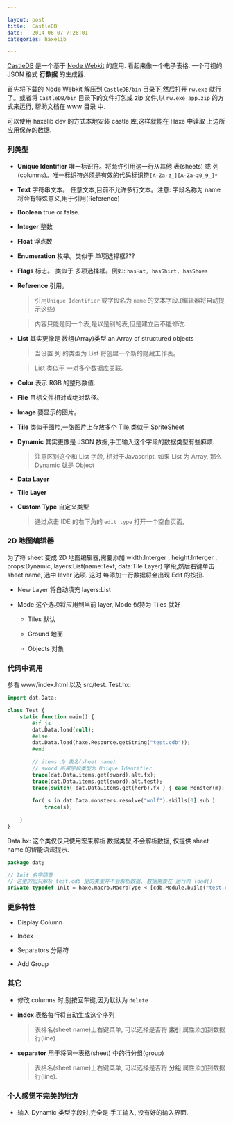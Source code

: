 ```yaml
---

layout: post
title:  CastleDB
date:   2014-06-07 7:26:01
categories: haxelib

---
```


 [CastleDB] 是一个基于 [Node Webkit] 的应用. 看起来像一个电子表格. 一个可视的 JSON 格式 **行数据** 的生成器. 

 
 首先将下载的 Node Webkit 解压到 `CastleDB/bin` 目录下,然后打开 `nw.exe` 就行了。或者将 `CastleDB/bin` 目录下的文件打包成 zip 文件,以 `nw.exe app.zip` 的方式来运行,  帮助文档在 www 目录 中.



 
 可以使用 haxelib dev 的方式本地安装 castle 库,这样就能在 Haxe 中读取 上边所应用保存的数据.

 [CastleDB]:(https://github.com/ncannasse/castle)
 [Node Webkit]:(https://github.com/rogerwang/node-webkit)
 
<!-- more -->


### 列类型

 * **Unique Identifier** 唯一标识符。将允许引用这一行从其他 表(sheets) 或 列(columns)。唯一标识符必须是有效的代码标识符`[A-Za-z_][A-Za-z0_9_]*`

 * **Text** 字符串文本。 任意文本,目前不允许多行文本。注意: 字段名称为 name 将会有特殊意义,用于引用(Reference)

 * **Boolean** true or false.

 * **Integer** 整数

 * **Float** 浮点数

 * **Enumeration** 枚举。类似于 单项选择框???

 * **Flags** 标志。 类似于 多项选择框。例如: `hasHat, hasShirt, hasShoes`

 * **Reference** 引用。 

	> 引用`Unique Identifier` 或字段名为 `name` 的文本字段.(编辑器将自动提示这些)
	
	> 内容只能是同一个表,是以是别的表,但是建立后不能修改.

 * **List** 其实更像是 数组(Array)类型 an Array of structured objects

	> 当设置 列 的类型为 List 将创建一个新的隐藏工作表。
	
	> List 类似于 一对多个数据库关联。

 * **Color** 表示 RGB 的整形数值.

 * **File** 目标文件相对或绝对路径。

 * **Image** 要显示的图片。

 * **Tile** 类似于图片,一张图片上存放多个 Tile,类似于 SpriteSheet

 * **Dynamic** 其实更像是 JSON 数据,手工输入这个字段的数据类型有些麻烦.

	> 注意区别这个和 List 字段, 相对于Javascript, 如果 List 为 Array, 那么 Dynamic 就是 Object

 * **Data Layer**

 * **Tile Layer**

 * **Custom Type** 自定义类型

	> 通过点击 IDE 的右下角的 `edit type` 打开一个空白页面, 





### 2D 地图编辑器 


为了将 sheet 变成 2D 地图编辑器,需要添加 width:Interger , height:Interger , props:Dynamic, layers:List(name:Text, data:Tile Layer) 字段,然后右键单击 sheet name, 选中 lever 选项. 这时 每添加一行数据将会出现 Edit 的按扭.

 * New Layer 将自动填充 layers:List
 
 * Mode 这个选项将应用到当前 layer, Mode 保持为 Tiles 就好

   - Tiles 默认

   - Ground 地面

   - Objects 对象




### 代码中调用

参看 www/index.html 以及 src/test. Test.hx:

```haxe
import dat.Data;

class Test {	
	static function main() {
		#if js
		dat.Data.load(null);
		#else
		dat.Data.load(haxe.Resource.getString("test.cdb"));
		#end
		
		// items 为 表名(sheet name)
		// sword 所属字段类型为 Unique Identifier 
		trace(dat.Data.items.get(sword).alt.fx);
		trace(dat.Data.items.get(sword).alt.test);
		trace(switch( dat.Data.items.get(herb).fx ) { case Monster(m): m.id; default: null; } );
		
		for( s in dat.Data.monsters.resolve("wolf").skills[0].sub )
			trace(s);
			
	}	
}
```

Data.hx: 这个类仅仅只使用宏来解析 数据类型,不会解析数据, 仅提供 sheet name 的智能语法提示.

```haxe
package dat;

// Init 名字随意
// 这里的宏只解析 test.cdb 里的类型并不会解析数据, 数据需要在 运行时 load()
private typedef Init = haxe.macro.MacroType < [cdb.Module.build("test.cdb")] > ;
```


### 更多特性

 * Display Column

 * Index

 * Separators 分隔符

 * Add Group 


### 其它

 * 修改 columns 时,别按回车键,因为默认为 `delete`

 * **index** 表格每行将自动生成这个序列

	> 表格名(sheet name)上右键菜单, 可以选择是否将 **索引** 属性添加到数据行(line).

 * **separator** 用于将同一表格(sheet) 中的行分组(group)

	> 表格名(sheet name)上右键菜单, 可以选择是否将 **分组** 属性添加到数据行(line).

### 个人感觉不完美的地方

 * 输入 Dynamic 类型字段时,完全是 手工输入, 没有好的输入界面.